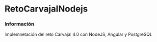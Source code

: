 # RetoCarvajalNodejs

### Información 
Implemnetación del reto Carvajal 4.0 con NodeJS, Angular y PostgreSQL
